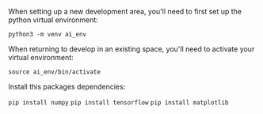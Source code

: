


When setting up a new development area, you'll need to first set up the python virtual environment:

`python3 -m venv ai_env`

When returning to develop in an existing space, you'll need to activate your virtual environment:

`source ai_env/bin/activate`

Install this packages dependencies:

`pip install numpy`
`pip install tensorflow`
`pip install matplotlib`


